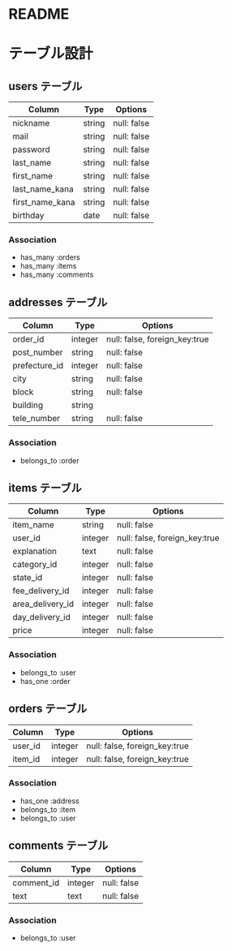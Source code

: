 # README

# テーブル設計

## users テーブル

| Column         | Type   | Options     |
| ---------------| ------ | ----------- |
| nickname       | string | null: false |
| mail           | string | null: false |
| password       | string | null: false |
| last_name      | string | null: false |
| first_name     | string | null: false |
| last_name_kana | string | null: false |
| first_name_kana| string | null: false |
| birthday       | date   | null: false |


### Association

- has_many :orders
- has_many :items
- has_many :comments


## addresses テーブル

| Column          | Type   | Options                         |
| ----------------| ------ | --------------------------------|
| order_id        | integer| null: false, foreign_key:true   |
| post_number     | string | null: false                     |
| prefecture_id   | integer| null: false                     |
| city            | string | null: false                     |
| block           | string | null: false                     |
| building        | string |                                 |
| tele_number     | string | null: false                     |


### Association

- belongs_to :order



## items テーブル

| Column          | Type   | Options                        |
| ----------------| ------ | ------------------------------ |
| item_name       | string | null: false                    |
| user_id         | integer| null: false, foreign_key:true  |
| explanation     | text   | null: false                    |
| category_id     | integer| null: false                    |
| state_id        | integer| null: false                    |
| fee_delivery_id | integer| null: false                    |
| area_delivery_id| integer| null: false                    |
| day_delivery_id | integer| null: false                    |
| price           | integer| null: false                    |


### Association

- belongs_to :user
- has_one :order

## orders テーブル

| Column        | Type       | Options                       |
| ------------- | ---------- | ------------------------------|
| user_id       | integer    | null: false, foreign_key:true |
| item_id       | integer    | null: false, foreign_key:true |


### Association

- has_one :address
- belongs_to :item
- belongs_to :user



## comments テーブル

| Column     | Type       | Options     |
| ---------- | ---------- | ------------|
| comment_id | integer    | null: false |
| text       | text       | null: false |

### Association

- belongs_to :user


